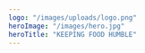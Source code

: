 ```yaml
---
logo: "/images/uploads/logo.png"
heroImage: "/images/hero.jpg"
heroTitle: "KEEPING FOOD HUMBLE"
---
```

